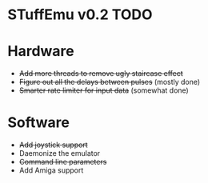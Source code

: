 STuffEmu v0.2 TODO
==================
 
 # Hardware
 - ~~Add more threads to remove ugly staircase effect~~
 - ~~Figure out all the delays between pulses~~ (mostly done)
 - ~~Smarter rate limiter for input data~~ (somewhat done)
 
 # Software
 - ~~Add joystick support~~
 - Daemonize the emulator
 - ~~Command line parameters~~
 - Add Amiga support
